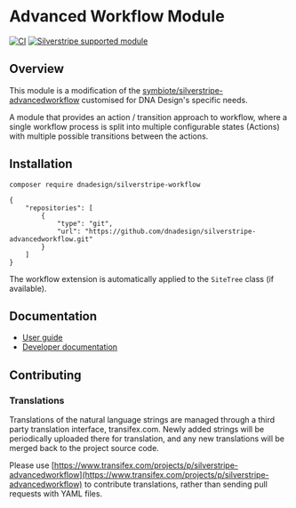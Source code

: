 # Advanced Workflow Module

[![CI](https://github.com/symbiote/silverstripe-advancedworkflow/actions/workflows/ci.yml/badge.svg)](https://github.com/symbiote/silverstripe-advancedworkflow/actions/workflows/ci.yml)
[![Silverstripe supported module](https://img.shields.io/badge/silverstripe-supported-0071C4.svg)](https://www.silverstripe.org/software/addons/silverstripe-commercially-supported-module-list/)

## Overview

This module is a modification of the [symbiote/silverstripe-advancedworkflow](https://github.com/symbiote/silverstripe-advancedworkflow) customised for DNA Design's specific needs.

A module that provides an action / transition approach to workflow, where a
single workflow process is split into multiple configurable states (Actions)
with multiple possible transitions between the actions.

## Installation
`composer require dnadesign/silverstripe-workflow`
```
{
    "repositories": [
        {
            "type": "git",
            "url": "https://github.com/dnadesign/silverstripe-advancedworkflow.git"
        }
    ]
}
```

The workflow extension is automatically applied to the `SiteTree` class (if available).

## Documentation
 - [User guide](docs/en/userguide/index.md)
 - [Developer documentation](docs/en/index.md)

## Contributing

### Translations

Translations of the natural language strings are managed through a third party translation interface, transifex.com. Newly added strings will be periodically uploaded there for translation, and any new translations will be merged back to the project source code.

Please use [https://www.transifex.com/projects/p/silverstripe-advancedworkflow](https://www.transifex.com/projects/p/silverstripe-advancedworkflow) to contribute translations, rather than sending pull requests with YAML files.
